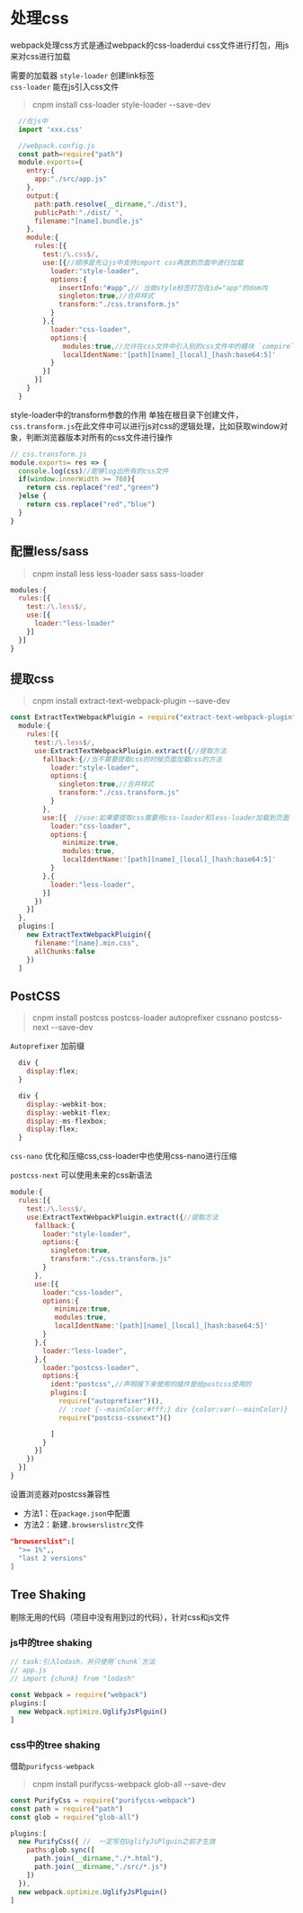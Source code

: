 # 处理css
webpack处理css方式是通过webpack的css-loaderdui css文件进行打包，用js来对css进行加载

需要的加载器
`style-loader` 创建link标签</br>
`css-loader` 能在js引入css文件
>cnpm install css-loader style-loader --save-dev

```js
  //在js中
  import 'xxx.css'

  //webpack.config.js
  const path=require("path")
  module.exports={
    entry:{
      app:"./src/app.js"
    },
    output:{
      path:path.resolve(__dirname,"./dist"),
      publicPath:"./dist/ ",
      filename:"[name].bundle.js"
    },
    module:{
      rules:[{
        test:/\.css$/,
        use:[{//顺序是先让js中支持import css再放到页面中进行加载
          loader:"style-loader",
          options:{
            insertInfo:"#app",// 当做style标签打包在id="app"的dom内
            singleton:true,//合并样式
            transform:"./css.transform.js"
          }
        },{
          loader:"css-loader",
          options:{
             modules:true,//允许在css文件中引入别的css文件中的模块 `compire`
             localIdentName:'[path][name]_[local]_[hash:base64:5]'
          }
        }]
      }]
    }
  }
```
style-loader中的transform参数的作用
单独在根目录下创建文件，`css.transform.js`在此文件中可以进行js对css的逻辑处理，比如获取window对象，判断浏览器版本对所有的css文件进行操作
```js
// css.transform.js
module.exports= res => {
  console.log(css)//能够log出所有的css文件
  if(window.innerWidth >= 768){
    return css.replace("red","green")
  }else {
    return css.replace("red","blue")
  }
}
```

## 配置less/sass
>cnpm install less less-loader sass sass-loader

```js
modules:{
  rules:[{
    test:/\.less$/,
    use:[{
      loader:"less-loader"
    }]
  }]
}
```

## 提取css
>cnpm install extract-text-webpack-plugin --save-dev

```js
const ExtractTextWebpackPluigin = require("extract-text-webpack-plugin")
  module:{
    rules:[{
      test:/\.less$/,
      use:ExtractTextWebpackPluigin.extract({//提取方法
        fallback:{//当不需要提取css的时候页面加载css的方法
          loader:"style-loader",
          options:{
            singleton:true,//合并样式
            transform:"./css.transform.js"
          }
        },
        use:[{  //use:如果要提取css需要用css-loader和less-loader加载到页面
          loader:"css-loader",
          options:{
             minimize:true,
             modules:true,
             localIdentName:'[path][name]_[local]_[hash:base64:5]'
          }
        },{
          loader:"less-loader",
        }]
      })
    }]
  },
  plugins:[
    new ExtractTextWebpackPluigin({
      filename:"[name].min.css",
      allChunks:false
    })
  ]
```

## PostCSS
>cnpm install postcss postcss-loader autoprefixer cssnano postcss-next --save-dev

`Autoprefixer` 加前缀</br>
```js
  div {
    display:flex;
  }

  div {
    display:-webkit-box;
    display:-webkit-flex;
    display:-ms-flexbox;
    display:flex;
  }
```
`css-nano` 优化和压缩css,css-loader中也使用css-nano进行压缩

`postcss-next` 可以使用未来的css新语法

```js
module:{
  rules:[{
    test:/\.less$/,
    use:ExtractTextWebpackPluigin.extract({//提取方法
      fallback:{
        loader:"style-loader",
        options:{
          singleton:true,
          transform:"./css.transform.js"
        }
      },
      use:[{
        loader:"css-loader",
        options:{
           minimize:true,
           modules:true,
           localIdentName:'[path][name]_[local]_[hash:base64:5]'
        }
      },{
        loader:"less-loader",
      },{
        loader:"postcss-loader",
        options:{
          ident:"postcss",//声明接下来使用的插件是给postcss使用的
          plugins:[
            require("autoprefixer")(),
            // :root {--mainColor:#fff;} div {color:var(--mainColor)}
            require("postcss-cssnext")()

          ]
        }
      }]
    })
  }]
}
```
设置浏览器对postcss兼容性
* 方法1：在`package.json`中配置
* 方法2：新建`.browserslistrc`文件
```json
"browserslist":[
  ">= 1%",,
  "last 2 versions"
]
```

## Tree Shaking
剔除无用的代码（项目中没有用到过的代码），针对css和js文件

### js中的tree shaking
```js
// task:引入lodash，并只使用`chunk`方法
// app.js
// import {chunk} from "lodash"

const Webpack = require("webpack")
plugins:[
  new Webpack.optimize.UglifyJsPlguin()
]
```

### css中的tree shaking
借助`purifycss-webpack`
>cnpm install purifycss-webpack glob-all --save-dev

```js
const PurifyCss = require("purifycss-webpack")
const path = require("path")
const glob = require("glob-all")

plugins:[
  new PurifyCss({ //  一定写在UglifyJsPlguin之前才生效
    paths:glob.sync([
      path.join(__dirname,"./*.html"),
      path.join(__dirname,"./src/*.js")
    ])
  }),
  new webpack.optimize.UglifyJsPlguin()
]
```
